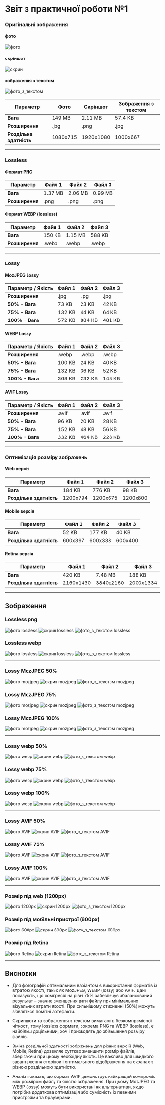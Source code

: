 # Звіт з практичної роботи №1

### Оригінальні зображення

#### фото
![фото](imgs/фото.jpg)

#### скріншот
![скрин](imgs/скрин.png)

#### зображення з текстом
![фото_з_текстом](imgs/фото_з_текстом.jpg)

| **Параметр**            | **Фото**  | **Скріншот** | **Зображення з текстом** |
|-------------------------|-----------|--------------|--------------------------|
| **Вага**                | 149 MB    | 2.11 MB      | 57.4 KB                  |
| **Розширення**          | .jpg      | .png         | .jpg                     |
| **Роздільна здатність** | 1080x715  | 1920x1080    | 1000x667                 |

---

### Lossless 

#### Формат PNG

| **Параметр**            | **Файл 1** | **Файл 2** | **Файл 3** |
|-------------------------|------------|------------|------------|
| **Вага**                | 1.37 MB   | 2.06 MB    | 0.99 MB    |
| **Розширення**          | .png      | .png       | .png       |

#### Формат WEBP (lossless)

| **Параметр**            | **Файл 1** | **Файл 2** | **Файл 3** |
|-------------------------|------------|------------|------------|
| **Вага**                | 150 KB    | 1.15 MB    | 588 KB     |
| **Розширення**          | .webp     | .webp     | .webp     |

---

### Lossy 

#### MozJPEG Lossy 

| **Параметр / Якість** | **Файл 1** | **Файл 2** | **Файл 3** |
|-----------------------|------------|------------|------------|
| **Розширення**        | .jpg      | .jpg      | .jpg      |
| **50% - Вага**        | 73 KB     | 23 KB     | 42 KB     |
| **75% - Вага**        | 132 KB    | 44 KB     | 64 KB     |
| **100% - Вага**       | 572 KB    | 884 KB    | 481 KB    |

#### WEBP Lossy 

| **Параметр / Якість** | **Файл 1** | **Файл 2** | **Файл 3** |
|-----------------------|------------|------------|------------|
| **Розширення**        | .webp     | .webp     | .webp     |
| **50% - Вага**        | 100 KB    | 24 KB     | 40 KB     |
| **75% - Вага**        | 132 KB    | 36 KB     | 52 KB     |
| **100% - Вага**       | 368 KB    | 232 KB    | 148 KB    |

#### AVIF Lossy 

| **Параметр / Якість** | **Файл 1** | **Файл 2** | **Файл 3** |
|-----------------------|------------|------------|------------|
| **Розширення**        | .avif     | .avif     | .avif     |
| **50% - Вага**        | 96 KB     | 20 KB     | 28 KB     |
| **75% - Вага**        | 152 KB    | 48 KB     | 56 KB     |
| **100% - Вага**       | 332 KB    | 464 KB    | 228 KB    |

---

### Оптимізація розміру зображень

#### Web версія

| **Параметр**            | **Файл 1** | **Файл 2** | **Файл 3** |
|-------------------------|------------|------------|------------|
| **Вага**                | 184 KB    | 776 KB     | 98 KB      |
| **Роздільна здатність** | 1200x794  | 1200x675   | 1200x800   |

#### Mobile версія

| **Параметр**            | **Файл 1** | **Файл 2** | **Файл 3** |
|-------------------------|------------|------------|------------|
| **Вага**                | 52 KB     | 177 KB     | 40 KB      |
| **Роздільна здатність** | 600x397   | 600x338   | 600x400    |

#### Retina версія

| **Параметр**            | **Файл 1** | **Файл 2** | **Файл 3** |
|-------------------------|------------|------------|------------|
| **Вага**                | 420 KB    | 7.48 MB    | 188 KB     |
| **Роздільна здатність** | 2160x1430 | 3840x2160  | 2000x1334  |

---

## Зображення

### Lossless png
![фото lossless](imgs/фото-lossless-png.png)
![скрин lossless](imgs/скрин-lossless-png.png)
![фото_з_текстом lossless](imgs/фото_з_текстом-lossless-png.png)

### Lossless webp
![фото lossless](imgs/фото.webp)
![скрин lossless](imgs/скрин.webp)
![фото_з_текстом lossless](imgs/фото_з_текстом.webp)

---

### Lossy MozJPEG 50%
![фото mozjpeg](imgs/фото-moz-50.jpg)
![скрин mozjpeg](imgs/скрин-moz-50.jpg)
![фото_з_текстом mozjpeg](imgs/фото_з_текстом-moz-50.jpg)

### Lossy MozJPEG 75%
![фото mozjpeg](imgs/фото-moz-75.jpg)
![скрин mozjpeg](imgs/скрин-moz-75.jpg)
![фото_з_текстом mozjpeg](imgs/фото_з_текстом-moz-75.jpg)

### Lossy MozJPEG 100%
![фото mozjpeg](imgs/фото-moz-100.jpg)
![скрин mozjpeg](imgs/скрин-moz-100.jpg)
![фото_з_текстом mozjpeg](imgs/фото_з_текстом-moz-100.jpg)

---

### Lossy webp 50%
![фото webp](imgs/фото-webp-50.webp)
![скрин webp](imgs/скрин-webp-50.webp)
![фото_з_текстом webp](imgs/фото_з_текстом-webp-50.webp)

### Lossy webp 75%
![фото webp](imgs/фото-webp-75.webp)
![скрин webp](imgs/скрин-webp-75.webp)
![фото_з_текстом webp](imgs/фото_з_текстом-webp-75.webp)

### Lossy webp 100%
![фото webp](imgs/фото-webp-100.webp)
![скрин webp](imgs/скрин-webp-100.webp)
![фото_з_текстом webp](imgs/фото_з_текстом-webp-100.webp)

---

### Lossy AVIF 50%
![фото AVIF](imgs/фото-avif-50.avif)
![скрин AVIF](imgs/скрин-avif-50.avif)
![фото_з_текстом AVIF](imgs/фото_з_текстом-avif-50.avif)

### Lossy AVIF 75%
![фото AVIF](imgs/фото-avif-75.avif)
![скрин AVIF](imgs/скрин-avif-75.avif)
![фото_з_текстом AVIF](imgs/фото_з_текстом-avif-75.avif)

### Lossy AVIF 100%
![фото AVIF](imgs/фото-avif-100.avif)
![скрин AVIF](imgs/скрин-avif-100.avif)
![фото_з_текстом AVIF](imgs/фото_з_текстом-avif-100.avif)

---

### Розмір під web (1200px)
![фото 1200px](imgs/фото-lossless-png.png)
![скрин 1200px](imgs/скрин-lossless-png.png)
![фото_з_текстом 1200px](imgs/фото_з_текстом-lossless-png.png)

### Розмір під мобільні пристрої (600px)
![фото 600px](imgs/фото-lossless-png.png)
![скрин 600px](imgs/скрин-lossless-png.png)
![фото_з_текстом 600px](imgs/фото_з_текстом-lossless-png.png)

### Розмір під Retina
![фото Retina](imgs/фото-lossless-png.png)
![скрин Retina](imgs/скрин-lossless-png.png)
![фото_з_текстом Retina](imgs/фото_з_текстом-lossless-png.png)

---

## Висновки

- Для фотографій оптимальним варіантом є використання форматів із втратою якості, таких як MozJPEG, WEBP (lossy) або AVIF. Дані показують, що компресія на рівні 75% забезпечує збалансований результат – значне зменшення ваги файлу при мінімальних візуальних втрати якості. При сильнішому стисненні (50%) можуть з’являтися помітні артефакти.

- Скриншоти та зображення з текстом вимагають безкомпромісної чіткості, тому lossless формати, зокрема PNG та WEBP (lossless), є найбільш доцільними, хоч і призводять до збільшення розміру файлів.

- Зміна роздільної здатності зображень для різних версій (Web, Mobile, Retina) дозволяє суттєво зменшити розмір файлів, зберігаючи при цьому необхідну якість. Це важливо для швидкого завантаження сторінок і оптимального відображення на екранах з різною роздільною здатністю.

- Аналіз показав, що формат AVIF демонструє найкращий компроміс між розміром файлу та якістю зображення. При цьому MozJPEG та WEBP (lossy) можуть бути використані як альтернативи, якщо потрібна додаткова оптимізація або сумісність із певними пристроями та браузерами.

